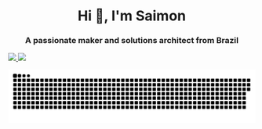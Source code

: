 <h1 align="center">Hi 👋, I'm Saimon</h1>
<h3 align="center">A passionate maker and solutions architect from Brazil</h3>

<div>
  <a href="https://github.com/saimonsp">
  <img height="150em" src="https://github-readme-stats.vercel.app/api?username=saimonsp&show_icons=true&theme=tokyonight&include_all_commits=true&count_private=true"/>
  <img height="150em" src="https://github-readme-stats.vercel.app/api/top-langs/?username=saimonsp&layout=compact&langs_count=7&theme=tokyonight"/>
</div>
     
     
  
![Snake animation](https://github.com/saimonsp/saimonsp/blob/output/github-contribution-grid-snake.svg)
